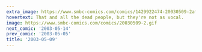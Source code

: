 ```yaml
---
extra_image: https://www.smbc-comics.com/comics/1429922474-20030509-2after.png
hovertext: That and all the dead people, but they're not as vocal.
image: https://www.smbc-comics.com/comics/20030509-2.gif
next_comic: '2003-05-14'
prev_comic: '2003-05-05'
title: '2003-05-09'
---
```


